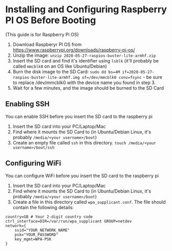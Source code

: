 # Installing and Configuring Raspberry PI OS Before Booting
(This guide is for Raspberry Pi OS)

1. Download Raspberyr PI OS from https://www.raspberrypi.org/downloads/raspberry-pi-os/
2. Unzip the image: `unzip 2020-05-27-raspios-buster-lite-armhf.zip`
3. Insert the SD card and find it's identifier using `lsblk` (it'll probably be called `mmcblk0` on an OS like Ubuntu/Debian)
4. Burn the disk image to the SD Card: `sudo dd bs=4M if=2020-05-27-raspios-buster-lite-armhf.img of=/dev/mmcblk0 conv=fsync` - be sure to replace /dev/mmcblk0 with the device name you found in step 3.
5. Wait for a few minutes, and the image should be burned to the SD Card

## Enabling SSH
You can enable SSH before you insert the SD card to the raspberry pi 

1. Insert the SD card into your PC/Laptop/Mac
2. Find where it mounts the SD Card to (in Ubuntu/Debian Linux, it's probably `/media/<your username>/boot`)
3. Create an empty file called `ssh` in this directory. `touch /media/<your username>/boot/ssh`

## Configuring WiFi
You can configure WiFi before you insert the SD card to the raspberry pi 

1. Insert the SD card into your PC/Laptop/Mac
2. Find where it mounts the SD Card to (in Ubuntu/Debian Linux, it's probably `/media/<your username>/boot`)
3. Create a file in this directory called `wpa_supplicant.conf`. The file should contain the following details:

```
country=GB # Your 2-digit country code
ctrl_interface=DIR=/var/run/wpa_supplicant GROUP=netdev
network={
    ssid="YOUR_NETWORK_NAME"
    psk="YOUR_PASSWORD"
    key_mgmt=WPA-PSK
}
```
